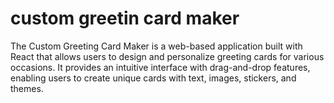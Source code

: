 # custom greetin card maker
 The Custom Greeting Card Maker is a web-based application built with React that allows users to design and personalize greeting cards for various occasions. It provides an intuitive interface with drag-and-drop features, enabling users to create unique cards with text, images, stickers, and themes.
